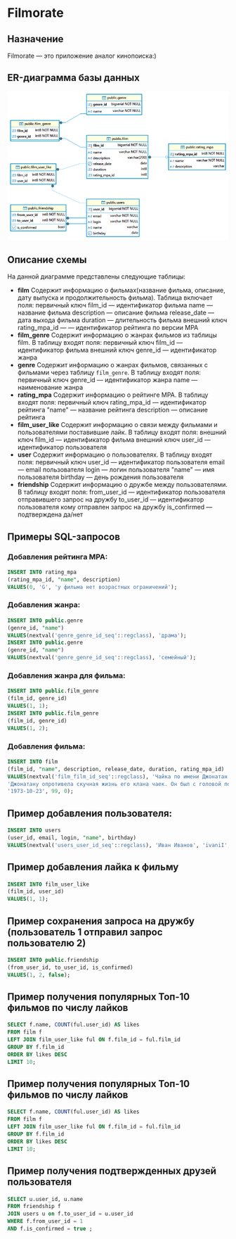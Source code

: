 # Filmorate

## Назначение

Filmorate — это приложение аналог кинопоиска:)

## ER-диаграмма базы данных

![Схема базы данных Filmorate](filmorate.png)

## Описание схемы

На данной диаграмме представлены следующие таблицы:
- **film** 
Содержит информацию о фильмах(название фильма, описание, дату выпуска и продолжительность фильма).
Таблица включает поля:
  первичный ключ film_id — идентификатор фильма
  name — название фильма
  description — описание фильма
  release_date — дата выхода фильма
  duration — длительность фильма
  внешний ключ rating_mpa_id — — идентификатор рейтинга по версии MPA
- **film_genre** 
Содержит информацию о жанрах фильмов из таблицы film.
В таблицу входят поля:
   первичный ключ film_id — идентификатор фильма
   внешний ключ genre_id — идентификатор жанра
- **genre**
Содержит информацию о жанрах фильмов, связанных с фильмами через таблицу `film_genre`.
В таблицу входят поля:
  первичный ключ genre_id — идентификатор жанра
  name — наименование жанра
- **rating_mpa** 
Содержит информацию о рейтинге MPA.
В таблицу входят поля:
  первичный ключ rating_mpa_id — идентификатор рейтинга
  "name" — название рейтинга
  description — описание рейтинга
- **film_user_like**
Содержит информацию о связи между фильмами и пользователями поставившие лайк.
В таблицу входят поля:
  внешний ключ film_id — идентификатор фильма
  внешний ключ user_id — идентификатор пользователя
- **user** 
Содержит информацию о пользователях.
В таблицу входят поля:
  первичный ключ user_id — идентификатор пользователя
  email — email пользователя
  login — логин пользователя
  "name" — имя пользователя
  birthday — день рождения пользователя
- **friendship**
Содержит информацию о дружбе между пользователями.
В таблицу входят поля:
  from_user_id — идентификатор пользователя отправившего запрос на дружбу
  to_user_id — идентификатор пользователя кому отправлен запрос на дружбу
  is_confirmed — подтверждена да/нет


## Примеры SQL-запросов

### Добавления рейтинга MPA:
```sql
INSERT INTO rating_mpa
(rating_mpa_id, "name", description)
VALUES(0, 'G', 'у фильма нет возрастных ограничений');
```
### Добавления жанра:
```sql
INSERT INTO public.genre
(genre_id, "name")
VALUES(nextval('genre_genre_id_seq'::regclass), 'драма');
INSERT INTO public.genre
(genre_id, "name")
VALUES(nextval('genre_genre_id_seq'::regclass), 'семейный');
```
### Добавления жанра для фильма:
```sql
INSERT INTO public.film_genre
(film_id, genre_id)
VALUES(1, 1);
INSERT INTO public.film_genre
(film_id, genre_id)
VALUES(1, 2);
```
### Добавления фильма:
```sql
INSERT INTO film
(film_id, "name", description, release_date, duration, rating_mpa_id)
VALUES(nextval('film_film_id_seq'::regclass), 'Чайка по имени Джонатан Ливингстон', 
'Джонатану опротивела скучная жизнь его клана чаек. Он был с головой погружен в смелые эксперименты с техникой полетов и жаждал высотных далей. И потому что он был не такой как все..', 
'1973-10-23', 99, 0);
```
## Пример добавления пользователя:
```sql 
INSERT INTO users
(user_id, email, login, "name", birthday)
VALUES(nextval('users_user_id_seq'::regclass), 'Иван Иванов', 'ivaniI', 'ivaniI@test.ru', '1973-10-23');
```
## Пример добавления лайка к фильму
```sql
INSERT INTO film_user_like
(film_id, user_id)
VALUES(1, 1);
```
## Пример сохранения запроса на дружбу (пользователь 1 отправил запрос пользователю 2)
```sql
INSERT INTO public.friendship
(from_user_id, to_user_id, is_confirmed)
VALUES(1, 2, false);
```
## Пример получения популярных Топ-10 фильмов по числу лайков
```sql
SELECT f.name, COUNT(ful.user_id) AS likes
FROM film f
LEFT JOIN film_user_like ful ON f.film_id = ful.film_id
GROUP BY f.film_id
ORDER BY likes DESC
LIMIT 10;
```
## Пример получения популярных Топ-10 фильмов по числу лайков
```sql
SELECT f.name, COUNT(ful.user_id) AS likes
FROM film f
LEFT JOIN film_user_like ful ON f.film_id = ful.film_id
GROUP BY f.film_id
ORDER BY likes DESC
LIMIT 10;
```
##   Пример получения подтвержденных друзей пользователя
```sql
SELECT u.user_id, u.name
FROM friendship f
JOIN users u on f.to_user_id = u.user_id
WHERE f.from_user_id = 1
AND f.is_confirmed = true ;